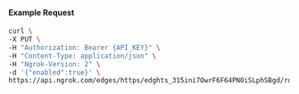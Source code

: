 <!-- Code generated for API Clients. DO NOT EDIT. -->

#### Example Request

```bash
curl \
-X PUT \
-H "Authorization: Bearer {API_KEY}" \
-H "Content-Type: application/json" \
-H "Ngrok-Version: 2" \
-d '{"enabled":true}' \
https://api.ngrok.com/edges/https/edghts_315ini7OwrF6F64PN0iSLphSBgd/routes/edghtsrt_315inkC5Ya5AFTmAIJ1LV75ALO0/compression
```
